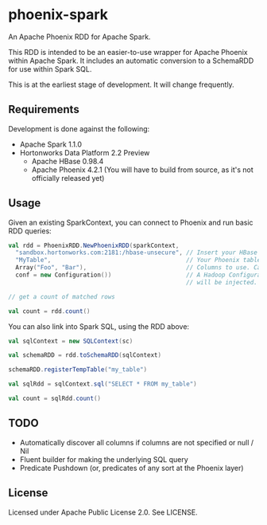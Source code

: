 # phoenix-spark

An Apache Phoenix RDD for Apache Spark.

This RDD is intended to be an easier-to-use wrapper for Apache Phoenix within Apache Spark. It
includes an automatic conversion to a SchemaRDD for use within Spark SQL.

This is at the earliest stage of development. It will change frequently.

## Requirements

Development is done against the following:

* Apache Spark 1.1.0
* Hortonworks Data Platform 2.2 Preview 
  * Apache HBase 0.98.4
  * Apache Phoenix 4.2.1 (You will have to build from source, as it's not officially released yet)

## Usage

Given an existing SparkContext, you can connect to Phoenix and run basic RDD queries:

```scala
val rdd = PhoenixRDD.NewPhoenixRDD(sparkContext, 
  "sandbox.hortonworks.com:2181:/hbase-unsecure", // Insert your HBase connection string
  "MyTable",                                      // Your Phoenix table name. This is case-sensitive.   
  Array("Foo", "Bar"),                            // Columns to use. Case-sensitive.
  conf = new Configuration())                     // A Hadoop Configuration object. Phoenix config
                                                  // will be injected.

// get a count of matched rows

val count = rdd.count()
```

You can also link into Spark SQL, using the RDD above:

```scala
val sqlContext = new SQLContext(sc)

val schemaRDD = rdd.toSchemaRDD(sqlContext)

schemaRDD.registerTempTable("my_table")

val sqlRdd = sqlContext.sql("SELECT * FROM my_table")

val count = sqlRdd.count()
```

## TODO

* Automatically discover all columns if columns are not specified or null / Nil
* Fluent builder for making the underlying SQL query
* Predicate Pushdown (or, predicates of any sort at the Phoenix layer)

## License

Licensed under Apache Public License 2.0. See LICENSE.
